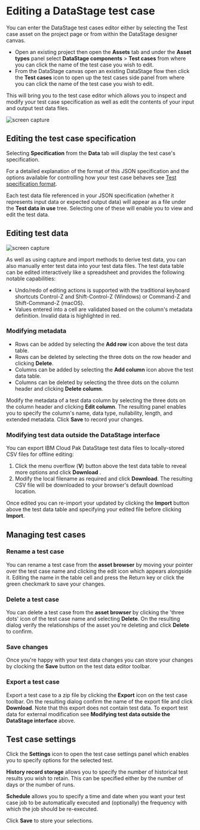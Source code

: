 # Editing a DataStage test case

You can enter the DataStage test cases editor either by selecting the Test case asset on the project page or from within the DataStage designer canvas.

- Open an existing project then open the **Assets** tab and under the **Asset types** panel select **DataStage components** > **Test cases** from where you can click the name of the test case you wish to edit.
- From the DataStage canvas open an existing DataStage flow then click the **Test cases** icon to open up the test cases side panel from where you can click the name of the test case you wish to edit.

This will bring you to the test case editor which allows you to inspect and modify your test case specification as well as edit the contents of your input and output test data files.

![screen capture](./images/ds-test-case-editor.png "test screen capture")

## Editing the test case specification

Selecting **Specification** from the **Data** tab will display the test case's specification.

For a detailed explanation of the format of this JSON specification and the options available for controlling how your test case behaves see [Test specification format](test-specification-format.md).

Each test data file referenced in your JSON specification (whether it represents input data or expected output data) will appear as a file under the **Test data in use** tree.  Selecting one of these will enable you to view and edit the test data.

## Editing test data

![screen capture](./images/ds-test-case-editor-data.png "test screen capture")

As well as using capture and import methods to derive test data, you can also manually enter test data into your test data files.  The test data table can be edited interactively like a spreadsheet and provides the following notable capabilities:

- Undo/redo of editing actions is supported with the traditional keyboard shortcuts Control-Z and Shift-Control-Z (Windows) or Command-Z and Shift-Command-Z (macOS).
- Values entered into a cell are validated based on the column's metadata definition. Invalid data is highlighted in red.

### Modifying metadata

- Rows can be added by selecting the **Add row** icon above the test data table.
- Rows can be deleted by selecting the three dots on the row header and clicking **Delete**.
- Columns can be added by selecting the **Add column** icon above the test data table.
- Columns can be deleted by selecting the three dots on the column header and clicking **Delete column**.

Modify the metadata of a test data column by selecting the three dots on the column header and clicking **Edit column**.  The resulting panel enables you to specify the column's name, data type, nullability, length, and extended metadata. Click **Save** to record your changes.

### Modifying test data outside the DataStage interface

You can export IBM Cloud Pak DataStage test data files to locally-stored CSV files for offline editing:

1. Click the menu overflow (**V**) button above the test data table to reveal more options and click **Download** .
1. Modify the local filename as required and click **Download**.  The resulting CSV file will be downloaded to your browser's default download location.

Once edited you can re-import your updated by clicking the **Import** button above the test data table and specifying your edited file before clicking **Import**.

## Managing test cases

### Rename a test case

You can rename a test case from the **asset browser** by moving your pointer over the test case name and clicking the edit icon which appears alongside it. Editing the name in the table cell and press the Return key or click the green checkmark to save your changes.

### Delete a test case

You can delete a test case from the **asset browser** by clicking the 'three dots' icon of the test case name and selecting **Delete**.  On the resulting dialog verify the relationships of the asset you're deleting and click **Delete** to confirm.

### Save changes

Once you're happy with your test data changes you can store your changes by clocking the **Save** button on the test data editor toolbar.

### Export a test case

Export a test case to a zip file by clicking the **Export** icon on the test case toolbar.  On the resulting dialog confirm the name of the export file and click **Download**.  Note that this export does not contain test data.  To export test data for external modification see **Modifying test data outside the DataStage interface** above.

## Test case settings

Click the **Settings** icon to open the test case settings panel which enables you to specify options for the selected test.

**History record storage** allows you to specify the number of historical test results you wish to retain. This can be specified either by the number of days or the number of runs.

**Schedule** allows you to specify a time and date when you want your test case job to be automatically executed and (optionally) the frequency with which the job should be re-executed.

Click **Save** to store your selections.
